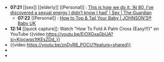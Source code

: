 - **07:21** [[sex]] [[elderly]] [[Personal]] : [This is how we do it: ‘At 80, I’ve discovered a sexual energy I didn’t know I had’ | Sex | The Guardian](https://www.theguardian.com/lifeandstyle/2024/mar/23/this-is-how-we-do-it-at-80-ive-discovered-a-sexual-energy-i-didnt-know-i-had "This is how we do it: ‘At 80, I’ve discovered a sexual energy I didn’t know I had’ | Sex | The Guardian")
	- **07:22** [[Personal]] : [How to Top &amp; Tail Your Baby | JOHNSON’S® Baby UK](https://www.johnsonsbaby.co.uk/bath/top-and-tailing#:~:text=Keeping%20your%20baby "How to Top &amp; Tail Your Baby | JOHNSON’S® Baby UK")
- **12:14** [[quick capture]]:  Watch "How To Fold A Palm Cross {Easy!!!}" on YouTube {{video https://youtu.be/EiOXGxaGbUA?si=Kjocwqs1tKEsZDd_}}
- {{video https://youtu.be/znDyR8_POCU?feature=shared}}
-
-